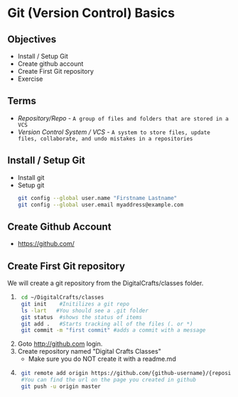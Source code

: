 # Git (Version Control) Basics

## Objectives 
- Install / Setup Git
- Create github account
- Create First Git repository
- Exercise
## Terms
- *Repository/Repo* - `A group of files and folders that are stored in a VCS`
- *Version Control System / VCS* - `A system to store files, update files, collaborate, and undo mistakes in a repositories`

## Install / Setup Git

- Install git 
- Setup git
    ```bash
    git config --global user.name "Firstname Lastname"
    git config --global user.email myaddress@example.com
## Create Github Account
- https://github.com/

## Create First Git repository

We will create a git repository from the DigitalCrafts/classes folder.

1. ```bash
    cd ~/DigitalCrafts/classes
    git init    #Initilizes a git repo
    ls -lart   #You should see a .git folder
    git status  #shows the status of items
    git add .   #Starts tracking all of the files (. or *)
    git commit -m "first commit" #adds a commit with a message
2. Goto http://github.com login.
3. Create repository named "Digital Crafts Classes"
    - Make sure you do NOT create it with a readme.md
4. ```bash
    git remote add origin https://github.com/{github-username}/{repository-name}.git
    #You can find the url on the page you created in github
    git push -u origin master